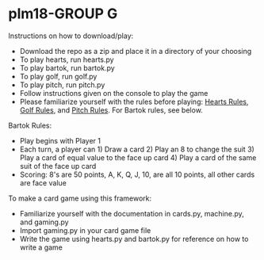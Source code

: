 # plm18-GROUP G

Instructions on how to download/play:
* Download the repo as a zip and place it in a directory of your choosing
* To play hearts, run hearts.py
* To play bartok, run bartok.py
* To play golf, run golf.py
* To play pitch, run pitch.py
* Follow instructions given on the console to play the game
* Please familiarize yourself with the rules before playing: [Hearts Rules](https://www.pagat.com/reverse/hearts.html), [Golf Rules](https://www.bicyclecards.com/how-to-play/six-card-golf/), and [Pitch Rules](https://www.bicyclecards.com/how-to-play/pitch/). For Bartok rules, see below.


Bartok Rules:
* Play begins with Player 1
* Each turn, a player can 1) Draw a card 2) Play an 8 to change the suit 3) Play a card of equal value to the face up card 4) Play a card of the same suit of the face up card
* Scoring: 8's are 50 points, A, K, Q, J, 10, are all 10 points, all other cards are face value

To make a card game using this framework:
* Familiarize yourself with the documentation in cards.py, machine.py, and gaming.py
* Import gaming.py in your card game file
* Write the game using hearts.py and bartok.py for reference on how to write a game
